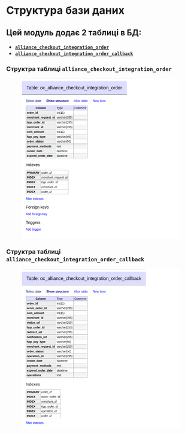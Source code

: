 # Структура бази даних

## Цей модуль додає 2 таблиці в БД:&#x20;

* [**`alliance_checkout_integration_order`**](https://docs.merchant.alb.ua/platizhni-vidzheti-dlya-cms/opencart/struktura-bazi-danikh#struktra-tablici-alliance_checkout_integration_order)&#x20;
* [**`alliance_checkout_integration_order_callback`**](https://docs.merchant.alb.ua/platizhni-vidzheti-dlya-cms/opencart/struktura-bazi-danikh#struktra-tablici-alliance_checkout_integration_order_callback)&#x20;

### Структра таблиці **`alliance_checkout_integration_order`**

<figure><img src="../../.gitbook/assets/image (7).png" alt=""><figcaption></figcaption></figure>

### Структра таблиці **`alliance_checkout_integration_order_callback`**

<figure><img src="../../.gitbook/assets/image (2) (1).png" alt=""><figcaption></figcaption></figure>
